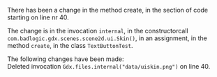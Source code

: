 There has been a change in the method create, in the section of code starting on line nr 40.
  
The change is in the invocation ```internal```, in the constructorcall ```com.badlogic.gdx.scenes.scene2d.ui.Skin()```, in an assignment, in the method ```create```, in the class ```TextButtonTest```.
  
The following changes have been made:  
Deleted invocation ```Gdx.files.internal("data/uiskin.png")``` on line 40.  

